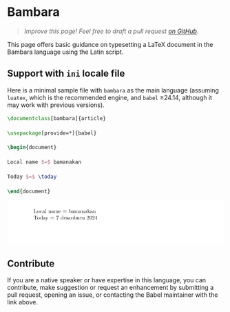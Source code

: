 # Bambara

<blockquote>
  <p><em>Improve this page! Feel free to draft a pull request <a href="https://github.com/latex3/babel/tree/docs/docs">on GitHub</a>.</em></p>
</blockquote>

This page offers basic guidance on typesetting a LaTeX document in the
Bambara language using the Latin script.

## Support with `ini` locale file

Here is a minimal sample file with `bambara` as the main language
(assuming `luatex`, which is the recommended engine, and `babel` ≥24.14,
although it may work with previous versions).

```tex
\documentclass[bambara]{article}

\usepackage[provide=*]{babel}

\begin{document}

Local name $=$ bamanakan

Today $=$ \today

\end{document}
```

![](../media/locale-bambara.png)

## Contribute

If you are a native speaker or have expertise in this language, you can
contribute, make suggestion or request an enhancement by submitting a
pull request, opening an issue, or contacting the Babel maintainer with
the link above.